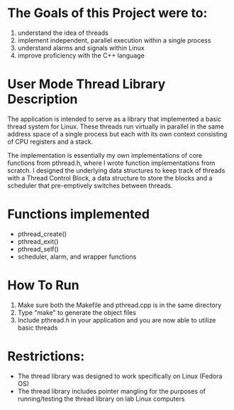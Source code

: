 # The Goals of this Project were to:
1. understand the idea of threads
2. implement independent, parallel execution within a single process
3. understand alarms and signals within Linux
4. improve proficiency with the C++ language

# User Mode Thread Library Description
The application is intended to serve as a library that implemented a basic thread system for Linux. These threads run virtually in parallel in the same address space of a single process but each with its own context consisting of CPU registers and a stack.

The implementation is essentially my own implementations of core functions from pthread.h, where I wrote function implementations from scratch. I designed the underlying data structures to keep track of threads with a Thread Control Block, a data structure to store the blocks and a scheduler that pre-emptively switches between threads.

# Functions implemented
- pthread_create()
- pthread_exit()
- pthread_self()
- scheduler, alarm, and wrapper functions

# How To Run
1. Make sure both the Makefile and pthread.cpp is in the same directory
2. Type "make" to generate the object files
3. Include pthread.h in your application and you are now able to utilize basic threads

# Restrictions: 
- The thread library was designed to work specifically on Linux (Fedora OS)
- The thread library includes pointer mangling for the purposes of running/testing the thread library on lab Linux computers

